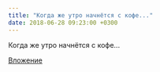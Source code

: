 ```yaml
---
title: "Когда же утро начнётся с кофе..."
date: 2018-06-28 09:23:00 +0300
---
```


Когда же утро начнётся с кофе...

[Вложение](/assets/vk_photos/2/K9Z0EjRcbzk.jpg)
